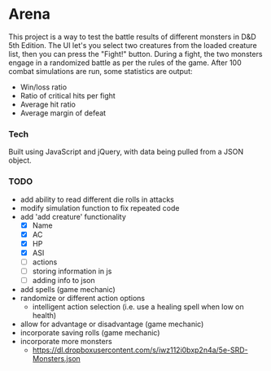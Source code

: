# Arena

This project is a way to test the battle results of different monsters in D&D 5th Edition.
The UI let's you select two creatures from the loaded creature list, then you can press the "Fight!" button.
During a fight, the two monsters engage in a randomized battle as per the rules of the game.
After 100 combat simulations are run, some statistics are output:
- Win/loss ratio
- Ratio of critical hits per fight
- Average hit ratio
- Average margin of defeat

### Tech
Built using JavaScript and jQuery, with data being pulled from a JSON object.


### TODO
- add ability to read different die rolls in attacks
- modify simulation function to fix repeated code
- add 'add creature' functionality
	- [X] Name
	- [X] AC
	- [X] HP
	- [X] ASI
	- [ ] actions
	- [ ] storing information in js
	- [ ] adding info to json 
- add spells (game mechanic)
- randomize or different action options
  - intelligent action selection (i.e. use a healing spell when low on health)
- allow for advantage or disadvantage (game mechanic)
- incorporate saving rolls (game mechanic)
- incorporate more monsters
  - https://dl.dropboxusercontent.com/s/iwz112i0bxp2n4a/5e-SRD-Monsters.json



